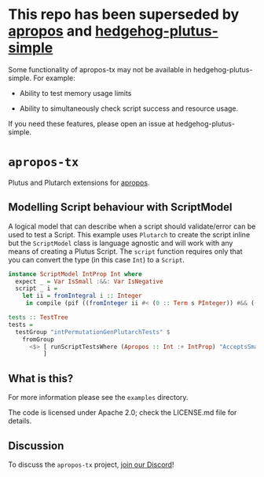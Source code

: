 # This repo has been superseded by [apropos](https://github.com/mlabs-haskell/apropos) and [hedgehog-plutus-simple](https://github.com/mlabs-haskell/hedgehog-plutus-simple)

Some functionality of apropos-tx may not be available in hedgehog-plutus-simple. For example:

- Ability to test memory usage limits

- Ability to simultaneously check script success and resource usage.

If you need these features, please open an issue at hedgehog-plutus-simple.

# `apropos-tx`
Plutus and Plutarch extensions for [apropos](https://github.com/mlabs-haskell/apropos).

## Modelling Script behaviour with ScriptModel

A logical model that can describe when a script should validate/error can be used to test a Script. This example uses `Plutarch` to create the script inline but the `ScriptModel` class is language agnostic and will work with any means of creating a Plutus Script. The `script` function requires only that you can convert the type (in this case `Int`) to a `Script`.

```Haskell
instance ScriptModel IntProp Int where
  expect _ = Var IsSmall :&&: Var IsNegative
  script _ i =
    let ii = fromIntegral i :: Integer
     in compile (pif ((fromInteger ii #< (0 :: Term s PInteger)) #&& ((fromInteger (-10) :: Term s PInteger) #<= fromInteger ii)) (pcon PUnit) perror)

tests :: TestTree
tests =
  testGroup "intPermutationGenPlutarchTests" $
    fromGroup
      <$> [ runScriptTestsWhere (Apropos :: Int :+ IntProp) "AcceptsSmallNegativeInts" Yes
          ]

```


## What is this?
For more information please see the `examples` directory.

The code is licensed under Apache 2.0; check the LICENSE.md file for details.

## Discussion

To discuss the `apropos-tx` project, [join our Discord](https://discord.gg/Yfd3W66Cp5)!
